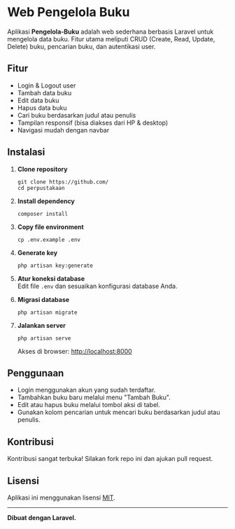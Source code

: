 # Web Pengelola Buku

Aplikasi **Pengelola-Buku** adalah web sederhana berbasis Laravel untuk mengelola data buku. Fitur utama meliputi CRUD (Create, Read, Update, Delete) buku, pencarian buku, dan autentikasi user.

## Fitur

- Login & Logout user
- Tambah data buku
- Edit data buku
- Hapus data buku
- Cari buku berdasarkan judul atau penulis
- Tampilan responsif (bisa diakses dari HP & desktop)
- Navigasi mudah dengan navbar

## Instalasi

1. **Clone repository**
   ```
   git clone https://github.com/
   cd perpustakaan
   ```

2. **Install dependency**
   ```  
   composer install
   ```

3. **Copy file environment**
   ```
   cp .env.example .env
   ```

4. **Generate key**
   ```
   php artisan key:generate
   ```

5. **Atur koneksi database**  
   Edit file `.env` dan sesuaikan konfigurasi database Anda.

6. **Migrasi database**
   ```
   php artisan migrate
   ```

7. **Jalankan server**
   ```
   php artisan serve
   ```
   Akses di browser: [http://localhost:8000](http://localhost:8000)

## Penggunaan

- Login menggunakan akun yang sudah terdaftar.
- Tambahkan buku baru melalui menu "Tambah Buku".
- Edit atau hapus buku melalui tombol aksi di tabel.
- Gunakan kolom pencarian untuk mencari buku berdasarkan judul atau penulis.

## Kontribusi

Kontribusi sangat terbuka! Silakan fork repo ini dan ajukan pull request.

## Lisensi

Aplikasi ini menggunakan lisensi [MIT](https://opensource.org/licenses/MIT).

---

**Dibuat dengan Laravel.**